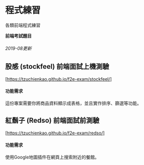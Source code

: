 # 程式練習
各類前端程式練習

**前端考試題目**
###### 2019-08更新

## 股感 (stockfeel) 前端面試上機測驗
[https://tzuchienkao.github.io/f2e-exam/stockfeel/]
#### 功能需求
這份專案需要你將商品資料顯示成表格，並且實作排序、篩選等功能。

## 紅鬍子 (Redso) 前端面試前測驗
[https://tzuchienkao.github.io/f2e-exam/redso/]
#### 功能需求
使用Google地圖插件在網頁上搜索附近的餐館。
